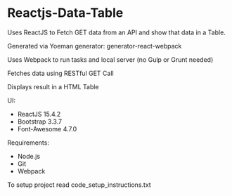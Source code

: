 # Reactjs-Data-Table

Uses ReactJS to Fetch GET data from an API and show that data in a Table.

Generated via Yoeman generator: generator-react-webpack

Uses Webpack to run tasks and local server (no Gulp or Grunt needed)

Fetches data using RESTful GET Call

Displays result in a HTML Table

UI:

- ReactJS 15.4.2
- Bootstrap 3.3.7
- Font-Awesome 4.7.0

Requirements:

- Node.js
- Git
- Webpack

To setup project read code_setup_instructions.txt